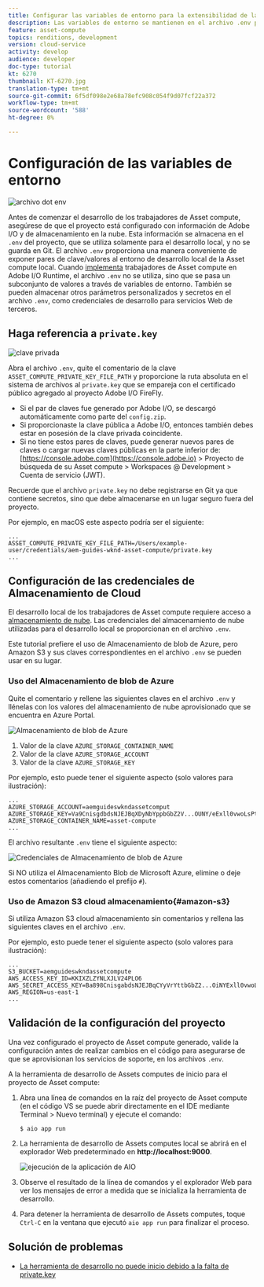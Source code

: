 ```yaml
---
title: Configurar las variables de entorno para la extensibilidad de la Asset compute
description: Las variables de entorno se mantienen en el archivo .env para el desarrollo local y se utilizan para proporcionar las credenciales de Adobe I/O y las credenciales de almacenamiento de nube necesarias para el desarrollo local.
feature: asset-compute
topics: renditions, development
version: cloud-service
activity: develop
audience: developer
doc-type: tutorial
kt: 6270
thumbnail: KT-6270.jpg
translation-type: tm+mt
source-git-commit: 6f5df098e2e68a78efc908c054f9d07fcf22a372
workflow-type: tm+mt
source-wordcount: '588'
ht-degree: 0%

---
```



# Configuración de las variables de entorno

![archivo dot env](assets/environment-variables/dot-env-file.png)

Antes de comenzar el desarrollo de los trabajadores de Asset compute, asegúrese de que el proyecto está configurado con información de Adobe I/O y de almacenamiento en la nube. Esta información se almacena en el `.env` del proyecto, que se utiliza solamente para el desarrollo local, y no se guarda en Git. El archivo `.env` proporciona una manera conveniente de exponer pares de clave/valores al entorno de desarrollo local de la Asset compute local. Cuando [implementa](../deploy/runtime.md) trabajadores de Asset compute en Adobe I/O Runtime, el archivo `.env` no se utiliza, sino que se pasa un subconjunto de valores a través de variables de entorno. También se pueden almacenar otros parámetros personalizados y secretos en el archivo `.env`, como credenciales de desarrollo para servicios Web de terceros.

## Haga referencia a `private.key`

![clave privada](assets/environment-variables/private-key.png)

Abra el archivo `.env`, quite el comentario de la clave `ASSET_COMPUTE_PRIVATE_KEY_FILE_PATH` y proporcione la ruta absoluta en el sistema de archivos al `private.key` que se empareja con el certificado público agregado al proyecto Adobe I/O FireFly.

+ Si el par de claves fue generado por Adobe I/O, se descargó automáticamente como parte del `config.zip`.
+ Si proporcionaste la clave pública a Adobe I/O, entonces también debes estar en posesión de la clave privada coincidente.
+ Si no tiene estos pares de claves, puede generar nuevos pares de claves o cargar nuevas claves públicas en la parte inferior de:
   [https://console.adobe.com](https://console.adobe.io) > Proyecto de búsqueda de su Asset compute > Workspaces @ Development > Cuenta de servicio (JWT).

Recuerde que el archivo `private.key` no debe registrarse en Git ya que contiene secretos, sino que debe almacenarse en un lugar seguro fuera del proyecto.

Por ejemplo, en macOS este aspecto podría ser el siguiente:

```
...
ASSET_COMPUTE_PRIVATE_KEY_FILE_PATH=/Users/example-user/credentials/aem-guides-wknd-asset-compute/private.key
...
```

## Configuración de las credenciales de Almacenamiento de Cloud

El desarrollo local de los trabajadores de Asset compute requiere acceso a [almacenamiento de nube](../set-up/accounts-and-services.md#cloud-storage). Las credenciales del almacenamiento de nube utilizadas para el desarrollo local se proporcionan en el archivo `.env`.

Este tutorial prefiere el uso de Almacenamiento de blob de Azure, pero Amazon S3 y sus claves correspondientes en el archivo `.env` se pueden usar en su lugar.

### Uso del Almacenamiento de blob de Azure

Quite el comentario y rellene las siguientes claves en el archivo `.env` y llénelas con los valores del almacenamiento de nube aprovisionado que se encuentra en Azure Portal.

![Almacenamiento de blob de Azure](./assets/environment-variables/azure-portal-credentials.png)

1. Valor de la clave `AZURE_STORAGE_CONTAINER_NAME`
1. Valor de la clave `AZURE_STORAGE_ACCOUNT`
1. Valor de la clave `AZURE_STORAGE_KEY`

Por ejemplo, esto puede tener el siguiente aspecto (solo valores para ilustración):

```
...
AZURE_STORAGE_ACCOUNT=aemguideswkndassetcomput
AZURE_STORAGE_KEY=Va9CnisgdbdsNJEJBqXDyNbYppbGbZ2V...OUNY/eExll0vwoLsPt/OvbM+B7pkUdpEe7zJhg==
AZURE_STORAGE_CONTAINER_NAME=asset-compute
...
```

El archivo resultante `.env` tiene el siguiente aspecto:

![Credenciales de Almacenamiento de blob de Azure](assets/environment-variables/cloud-storage-credentials.png)

Si NO utiliza el Almacenamiento Blob de Microsoft Azure, elimine o deje estos comentarios (añadiendo el prefijo `#`).

### Uso de Amazon S3 cloud almacenamiento{#amazon-s3}

Si utiliza Amazon S3 cloud almacenamiento sin comentarios y rellena las siguientes claves en el archivo `.env`.

Por ejemplo, esto puede tener el siguiente aspecto (solo valores para ilustración):

```
...
S3_BUCKET=aemguideswkndassetcompute
AWS_ACCESS_KEY_ID=KKIXZLZYNLXJLV24PLO6
AWS_SECRET_ACCESS_KEY=Ba898CnisgabdsNJEJBqCYyVrYttbGbZ2...OiNYExll0vwoLsPtOv
AWS_REGION=us-east-1
...
```

## Validación de la configuración del proyecto

Una vez configurado el proyecto de Asset compute generado, valide la configuración antes de realizar cambios en el código para asegurarse de que se aprovisionan los servicios de soporte, en los archivos `.env`.

A la herramienta de desarrollo de Assets computes de inicio para el proyecto de Asset compute:

1. Abra una línea de comandos en la raíz del proyecto de Asset compute (en el código VS se puede abrir directamente en el IDE mediante Terminal > Nuevo terminal) y ejecute el comando:

   ```
   $ aio app run
   ```

1. La herramienta de desarrollo de Assets computes local se abrirá en el explorador Web predeterminado en __http://localhost:9000__.

   ![ejecución de la aplicación de AIO](assets/environment-variables/aio-app-run.png)

1. Observe el resultado de la línea de comandos y el explorador Web para ver los mensajes de error a medida que se inicializa la herramienta de desarrollo.
1. Para detener la herramienta de desarrollo de Assets computes, toque `Ctrl-C` en la ventana que ejecutó `aio app run` para finalizar el proceso.

## Solución de problemas

+ [La herramienta de desarrollo no puede inicio debido a la falta de private.key](../troubleshooting.md#missing-private-key)
